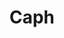 ---
cc-type: star
title: "Caph"
hashtag: caph
constellation:
  - Cassiopeia
tags:
  - Star
  - Cassiopeia
---